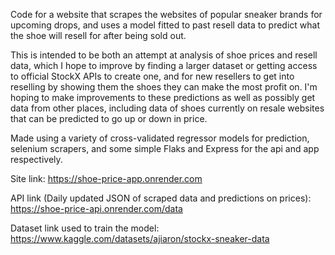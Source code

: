 Code for a website that scrapes the websites of popular sneaker brands for upcoming drops, and uses a model fitted to past resell data to predict what the shoe will resell for after being sold out.

This is intended to be both an attempt at analysis of shoe prices and resell data, which I hope to improve by finding a larger dataset or getting access to official StockX APIs to create one, and for new resellers to get into reselling by showing them the shoes they can make the most profit on. I'm hoping to make improvements to these predictions as well as possibly get data from other places, including data of shoes currently on resale websites that can be predicted to go up or down in price. 

Made using a variety of cross-validated regressor models for prediction, selenium scrapers, and some simple Flaks and Express for the api and app respectively.

Site link: https://shoe-price-app.onrender.com

API link (Daily updated JSON of scraped data and predictions on prices): https://shoe-price-api.onrender.com/data

Dataset link used to train the model: https://www.kaggle.com/datasets/ajiaron/stockx-sneaker-data

